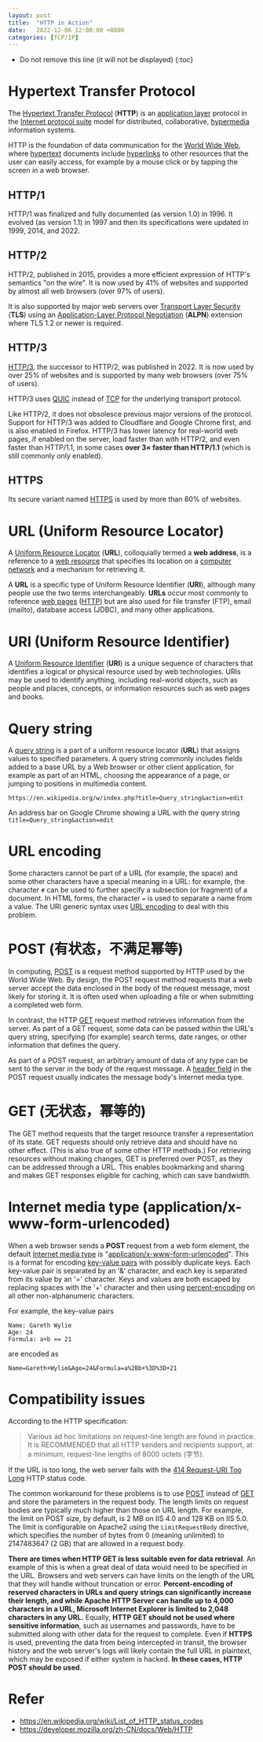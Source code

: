 ```yaml
---
layout: post
title:  "HTTP in Action"
date:   2022-12-06 12:00:00 +0800
categories: [TCP/IP]
---
```


* Do not remove this line (it will not be displayed)
{:toc}

# Hypertext Transfer Protocol

The [Hypertext Transfer Protocol](https://en.wikipedia.org/wiki/Hypertext_Transfer_Protocol) (**HTTP**) is an [application layer](https://en.wikipedia.org/wiki/Application_layer) protocol in the [Internet protocol suite](https://en.wikipedia.org/wiki/Internet_protocol_suite) model for distributed, collaborative, [hypermedia](https://en.wikipedia.org/wiki/Hypermedia) information systems.

HTTP is the foundation of data communication for the [World Wide Web](https://en.wikipedia.org/wiki/World_Wide_Web), where [hypertext](https://en.wikipedia.org/wiki/Hypertext) documents include [hyperlinks](https://en.wikipedia.org/wiki/Hyperlink) to other resources that the user can easily access, for example by a mouse click or by tapping the screen in a web browser.

## HTTP/1

HTTP/1 was finalized and fully documented (as version 1.0) in 1996. It evolved (as version 1.1) in 1997 and then its specifications were updated in 1999, 2014, and 2022.

## HTTP/2

HTTP/2, published in 2015, provides a more efficient expression of HTTP's semantics "on the wire". It is now used by 41% of websites and supported by almost all web browsers (over 97% of users).

It is also supported by major web servers over [Transport Layer Security](https://en.wikipedia.org/wiki/Transport_Layer_Security) (**TLS**) using an [Application-Layer Protocol Negotiation](https://en.wikipedia.org/wiki/Application-Layer_Protocol_Negotiation) (**ALPN**) extension where TLS 1.2 or newer is required.

## HTTP/3

[HTTP/3](https://en.wikipedia.org/wiki/HTTP/3), the successor to HTTP/2, was published in 2022. It is now used by over 25% of websites and is supported by many web browsers (over 75% of users).

HTTP/3 uses [QUIC](https://en.wikipedia.org/wiki/QUIC) instead of [TCP](https://en.wikipedia.org/wiki/Transmission_Control_Protocol) for the underlying transport protocol.

Like HTTP/2, it does not obsolesce previous major versions of the protocol. Support for HTTP/3 was added to Cloudflare and Google Chrome first, and is also enabled in Firefox. HTTP/3 has lower latency for real-world web pages, if enabled on the server, load faster than with HTTP/2, and even faster than HTTP/1.1, in some cases **over 3× faster than HTTP/1.1** (which is still commonly only enabled).


## HTTPS

Its secure variant named [HTTPS](https://en.wikipedia.org/wiki/HTTPS) is used by more than 80% of websites.


# URL (Uniform Resource Locator)

A [Uniform Resource Locator](https://en.wikipedia.org/wiki/URL) (**URL**), colloquially termed a **web address**, is a reference to a [web resource](https://en.wikipedia.org/wiki/Web_resource) that specifies its location on a [computer network](https://en.wikipedia.org/wiki/Computer_network) and a mechanism for retrieving it.

A **URL** is a specific type of Uniform Resource Identifier (**URI**), although many people use the two terms interchangeably. **URLs** occur most commonly to reference [web pages](https://en.wikipedia.org/wiki/Web_page) ([HTTP](https://en.wikipedia.org/wiki/Hypertext_Transfer_Protocol)) but are also used for file transfer (FTP), email (mailto), database access (JDBC), and many other applications.


# URI (Uniform Resource Identifier)

A [Uniform Resource Identifier](https://en.wikipedia.org/wiki/Uniform_Resource_Identifier) (**URI**) is a unique sequence of characters that identifies a logical or physical resource used by web technologies. URIs may be used to identify anything, including real-world objects, such as people and places, concepts, or information resources such as web pages and books.


# Query string

A [query string](https://en.wikipedia.org/wiki/Query_string) is a part of a uniform resource locator (**URL**) that assigns values to specified parameters. A query string commonly includes fields added to a base URL by a Web browser or other client application, for example as part of an HTML, choosing the appearance of a page, or jumping to positions in multimedia content.

```
https://en.wikipedia.org/w/index.php?title=Query_string&action=edit
```

An address bar on Google Chrome showing a URL with the query string `title=Query_string&action=edit`

# URL encoding

Some characters cannot be part of a URL (for example, the space) and some other characters have a special meaning in a URL: for example, the character `#` can be used to further specify a subsection (or fragment) of a document. In HTML forms, the character `=` is used to separate a name from a value. The URI generic syntax uses [URL encoding](https://en.wikipedia.org/wiki/Percent-encoding#Percent-encoding_reserved_characters) to deal with this problem.


# POST (有状态，不满足幂等)

In computing, [POST](https://en.wikipedia.org/wiki/POST_(HTTP)) is a request method supported by HTTP used by the World Wide Web. By design, the POST request method requests that a web server accept the data enclosed in the body of the request message, most likely for storing it. It is often used when uploading a file or when submitting a completed web form.

In contrast, the HTTP [GET](https://en.wikipedia.org/wiki/Hypertext_Transfer_Protocol#Request_methods) request method retrieves information from the server. As part of a GET request, some data can be passed within the URL's query string, specifying (for example) search terms, date ranges, or other information that defines the query.

As part of a POST request, an arbitrary amount of data of any type can be sent to the server in the body of the request message. A [header field](https://en.wikipedia.org/wiki/List_of_HTTP_header_fields) in the POST request usually indicates the message body's Internet media type.

# GET (无状态，幂等的)

The GET method requests that the target resource transfer a representation of its state. GET requests should only retrieve data and should have no other effect. (This is also true of some other HTTP methods.) For retrieving resources without making changes, GET is preferred over POST, as they can be addressed through a URL. This enables bookmarking and sharing and makes GET responses eligible for caching, which can save bandwidth.


#  Internet media type (application/x-www-form-urlencoded)

When a web browser sends a **POST** request from a web form element, the default [Internet media type](https://en.wikipedia.org/wiki/Internet_media_type) is "[application/x-www-form-urlencoded](https://en.wikipedia.org/wiki/Application/x-www-form-urlencoded)". This is a format for encoding [key-value pairs](https://en.wikipedia.org/wiki/Associative_array) with possibly duplicate keys. Each key-value pair is separated by an '&' character, and each key is separated from its value by an '=' character. Keys and values are both escaped by replacing spaces with the '+' character and then using [percent-encoding](https://en.wikipedia.org/wiki/Percent-encoding) on all other non-alphanumeric characters.

For example, the key-value pairs

```
Name: Gareth Wylie
Age: 24
Formula: a+b == 21
```

are encoded as

```
Name=Gareth+Wylie&Age=24&Formula=a%2Bb+%3D%3D+21
```


# Compatibility issues

According to the HTTP specification:

> Various ad hoc limitations on request-line length are found in practice. It is RECOMMENDED that all HTTP senders and recipients support, at a minimum, request-line lengths of 8000 octets (字节).

If the URL is too long, the web server fails with the [414 Request-URI Too Long](https://en.wikipedia.org/wiki/List_of_HTTP_status_codes#414) HTTP status code.

The common workaround for these problems is to use [POST](https://en.wikipedia.org/wiki/POST_(HTTP)) instead of [GET](https://en.wikipedia.org/wiki/GET_(HTTP)) and store the parameters in the request body. The length limits on request bodies are typically much higher than those on URL length. For example, the limit on POST size, by default, is 2 MB on IIS 4.0 and 128 KB on IIS 5.0. The limit is configurable on Apache2 using the `LimitRequestBody` directive, which specifies the number of bytes from 0 (meaning unlimited) to 2147483647 (2 GB) that are allowed in a request body.

**There are times when HTTP GET is less suitable even for data retrieval**. An example of this is when a great deal of data would need to be specified in the URL. Browsers and web servers can have limits on the length of the URL that they will handle without truncation or error. **Percent-encoding of reserved characters in URLs and query strings can significantly increase their length, and while Apache HTTP Server can handle up to 4,000 characters in a URL, Microsoft Internet Explorer is limited to 2,048 characters in any URL.** Equally, **HTTP GET should not be used where sensitive information**, such as usernames and passwords, have to be submitted along with other data for the request to complete. Even if **HTTPS** is used, preventing the data from being intercepted in transit, the browser history and the web server's logs will likely contain the full URL in plaintext, which may be exposed if either system is hacked. **In these cases, HTTP POST should be used**.

# Refer

* https://en.wikipedia.org/wiki/List_of_HTTP_status_codes
* https://developer.mozilla.org/zh-CN/docs/Web/HTTP


